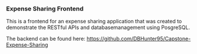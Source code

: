 ### Expense Sharing Frontend
This is a frontend for an expense sharing application that was created to demonstrate the RESTful APIs and databasemanagement using PosgreSQL.

The backend can be found here: https://github.com/DBHunter95/Capstone-Expense-Sharing
